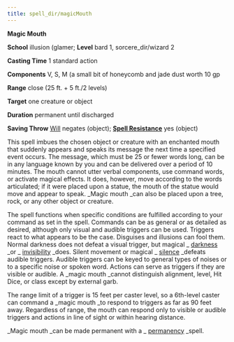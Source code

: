 ```yaml
---
title: spell_dir/magicMouth
---
```

 **Magic Mouth**

**School** illusion (glamer; **Level** bard 1, sorcere_dir/wizard 2

**Casting Time** 1 standard action

**Components** V, S, M (a small bit of honeycomb and jade dust worth 10 gp

**Range** close (25 ft. + 5 ft./2 levels)

**Target** one creature or object

**Duration** permanent until discharged

**Saving Throw** [Will](../combat#_will) negates (object); **[Spell Resistance](../glossary#_spell-resistance)** yes (object)

This spell imbues the chosen object or creature with an enchanted mouth that suddenly appears and speaks its message the next time a specified event occurs. The message, which must be 25 or fewer words long, can be in any language known by you and can be delivered over a period of 10 minutes. The mouth cannot utter verbal components, use command words, or activate magical effects. It does, however, move according to the words articulated; if it were placed upon a statue, the mouth of the statue would move and appear to speak. _Magic mouth _can also be placed upon a tree, rock, or any other object or creature.

The spell functions when specific conditions are fulfilled according to your command as set in the spell. Commands can be as general or as detailed as desired, although only visual and audible triggers can be used. Triggers react to what appears to be the case. Disguises and illusions can fool them. Normal darkness does not defeat a visual trigger, but magical _ [darkness](darkness#_darkness) _or _ [invisibility](invisibility#_invisibility) _does. Silent movement or magical _ [silence](silence#_silence) _defeats audible triggers. Audible triggers can be keyed to general types of noises or to a specific noise or spoken word. Actions can serve as triggers if they are visible or audible. A _magic mouth _cannot distinguish alignment, level, Hit Dice, or class except by external garb.

The range limit of a trigger is 15 feet per caster level, so a 6th-level caster can command a _magic mouth _to respond to triggers as far as 90 feet away. Regardless of range, the mouth can respond only to visible or audible triggers and actions in line of sight or within hearing distance.

_Magic mouth _can be made permanent with a _ [permanency](permanency#_permanency) _spell.


